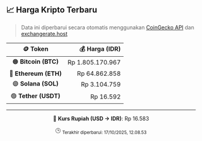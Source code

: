 

<!-- HARGA_KRIPTO -->
## 📈 Harga Kripto Terbaru

> Data ini diperbarui secara otomatis menggunakan [CoinGecko API](https://www.coingecko.com/) dan [exchangerate.host](https://exchangerate.host/)

<div align="center">

| 🪙 Token | 💰 Harga (IDR) |
|:------:|---------------:|
| 🟠 **Bitcoin (BTC)**   | Rp 1.805.170.967 |
| 🔵 **Ethereum (ETH)**  | Rp 64.862.858 |
| 🟣 **Solana (SOL)**    | Rp 3.104.759 |
| 🟢 **Tether (USDT)**   | Rp 16.592 |

---

💱 **Kurs Rupiah (USD → IDR)**: Rp 16.583

🕒 <sub>Terakhir diperbarui: 17/10/2025, 12.08.53</sub>

</div>
<!-- /HARGA_KRIPTO -->